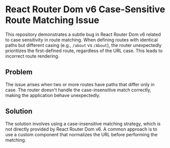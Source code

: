 # React Router Dom v6 Case-Sensitive Route Matching Issue

This repository demonstrates a subtle bug in React Router Dom v6 related to case sensitivity in route matching.  When defining routes with identical paths but different casing (e.g., `/about` vs `/About`), the router unexpectedly prioritizes the first-defined route, regardless of the URL case. This leads to incorrect route rendering.

## Problem
The issue arises when two or more routes have paths that differ only in case.  The router doesn't handle the case-insensitive match correctly, making the application behave unexpectedly.

## Solution
The solution involves using a case-insensitive matching strategy, which is not directly provided by React Router Dom v6. A common approach is to use a custom component that normalizes the URL before performing the matching.